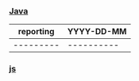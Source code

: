 

### [Java](https://github.com/onecompiler/community/issues)
| reporting | YYYY-DD-MM |
| --------- | ---------- |
| --------- | ---------- |


### [js](https://github.com/onecompiler/community/discussions)
